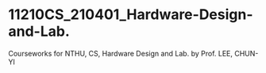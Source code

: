 # 11210CS_210401_Hardware-Design-and-Lab.
Courseworks for NTHU, CS, Hardware Design and Lab. by Prof. LEE, CHUN-YI
